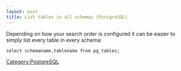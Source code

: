 ```yaml
---
layout: post 
title: List tables in all schemas (PostgreSQL)
---
```


Depending on how your search order is configured it can be easier to
simply list every table in every schema:

    select schemaname,tablename from pg_tables;

[Category:PostgreSQL](Category:PostgreSQL "wikilink")
